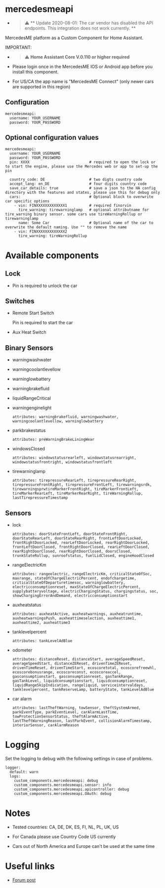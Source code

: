 # mercedesmeapi

* > :warning: ** Update 2020-08-01: The car vendor has disabled the API endpoints. This integration does not work currently. **


MercedesME platform as a Custom Component for Home Assistant.

IMPORTANT:

* > :warning: **Home Assistant Core V.0.110 or higher required**

* Please login once in the MercedesME IOS or Android app before you install this component.

* For US/CA the app name is "MercedesME Connect" (only newer cars are supported in this region)

## Configuration

```
mercedesmeapi:
  username: YOUR_USERNAME
  password: YOUR_PASSWORD
```

## Optional configuration values

```
mercedesmeapi:
  username: YOUR_USERNAME
  password: YOUR_PASSWORD
  pin: XXXX                           # required to open the lock or to start the engine, please use the Mercedes web or app to set-up the pin
  
  country_code: DE                    # two digts country code
  accept_lang: en_DE                  # four digits country code
  save_car_details: true              # save a json to the HA config directory with the features and states, please use this for debug only
  cars:                               # Optional block to overwrite car specific options
    - vin: FINXXXXXXXXXXXXX1          # required finorvin
      tire_warning: tirewarninglamp   # optional attributname for tire_warning binary sensor. some cars use tireWarningRollup or tirewarninglamp
      name: Some Car                  # Optional name of the car to overwrite the default naming. Use "" to remove the name
    - vin: FINXXXXXXXXXXXXX2
      tire_warning: tireWarningRollup
```

# Available components

## Lock

* Pin  is required to unlock the car

## Switches

* Remote Start Switch

  Pin is required to start the car

* Aux Heat Switch

## Binary Sensors

* warningwashwater
  
* warningcoolantlevellow
  
* warninglowbattery

* warningbrakefluid

* liquidRangeCritical

* warningenginelight

    `attributes: warningbrakefluid, warningwashwater, warningcoolantlevellow, warninglowbattery`

* parkbrakestatus

    `attributes: preWarningBrakeLiningWear`

* windowsClosed
  
    `attributes: windowstatusrearleft, windowstatusrearright, windowstatusfrontright, windowstatusfrontleft`

* tirewarninglamp

    `attributes: tirepressureRearLeft, tirepressureRearRight, tirepressureFrontRight, tirepressureFrontLeft, tirewarningsrdk, tirewarningsprwtireMarkerFrontRight, tireMarkerFrontLeft, tireMarkerRearLeft, tireMarkerRearRight, tireWarningRollup, lastTirepressureTimestamp`

## Sensors

* lock

  `attributes: doorStateFrontLeft, doorStateFrontRight, doorStateRearLeft, doorStateRearRight, frontLeftDoorLocked, frontRightDoorLocked, rearLeftDoorLocked, rearRightDoorLocked, frontLeftDoorClosed, frontRightDoorClosed, rearLeftDoorClosed, rearRightDoorClosed, rearRightDoorClosed, doorsClosed, trunkStateRollup, sunroofstatus, fuelLidClosed, engineHoodClosed`

* rangeElectricKm

  `attributes: rangeelectric, rangeElectricKm, criticalStateOfSoc, maxrange, stateOfChargeElectricPercent, endofchargetime, criticalStateOfDeparturetimesoc, warninglowbattery, electricconsumptionreset, maxStateOfChargeElectricPercent, supplybatteryvoltage, electricChargingStatus, chargingstatus, soc, showChargingErrorAndDemand, electricconsumptionstart`
  
* auxheatstatus

  `attributes: auxheatActive, auxheatwarnings, auxheatruntime, auxheatwarningsPush, auxheattimeselection, auxheattime1, auxheattime2, auxheattime3`

* tanklevelpercent

  `attributes: tankLevelAdBlue`

* odometer
  
  `attributes: distanceReset, distanceStart, averageSpeedReset, averageSpeedStart, distanceZEReset, drivenTimeZEReset, drivenTimeReset, drivenTimeStart, ecoscoretotal, ecoscorefreewhl, ecoscorebonusrange, ecoscoreconst, ecoscoreaccel, gasconsumptionstart, gasconsumptionreset, gasTankRange, gasTankLevel, liquidconsumptionstart, liquidconsumptionreset, liquidRangeSkipIndication, rangeliquid, serviceintervaldays, tanklevelpercent, tankReserveLamp, batteryState, tankLevelAdBlue`

* car alarm

  `attributes: lastTheftWarning, towSensor, theftSystemArmed, parkEventType, parkEventLevel, carAlarmLastTime, towProtectionSensorStatus, theftAlarmActive, lastTheftWarningReason, lastParkEvent, collisionAlarmTimestamp, interiorSensor, carAlarmReason`
  
# Logging

Set the logging to debug with the following settings in case of problems.

```
logger:
  default: warn
  logs:
    custom_components.mercedesmeapi: debug
    custom_components.mercedesmeapi.sensor: info
    custom_components.mercedesmeapi.apicontroller: debug
    custom_components.mercedesmeapi.OAuth: debug
```

# Notes

* Tested countries: CA, DE, DK, ES, FI, NL, PL, UK, US

* For Canada please use Country Code US currently

* Cars out of North America and Europe can't be used at the same time

# Useful links

* [Forum post](https://community.home-assistant.io/t/mercedes-me-component/41911)
